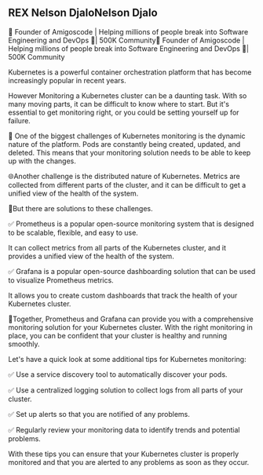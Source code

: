 

## REX Nelson DjaloNelson Djalo

🚀 Founder of Amigoscode | Helping millions of people break into Software Engineering and DevOps 🤝| 500K Community🚀 Founder of Amigoscode | Helping millions of people break into Software Engineering and DevOps 🤝| 500K Community


Kubernetes is a powerful container orchestration platform that has become increasingly popular in recent years.

However Monitoring a Kubernetes cluster can be a daunting task. With so many moving parts, it can be difficult to know where to start. But it's essential to get monitoring right, or you could be setting yourself up for failure.

🧨 One of the biggest challenges of Kubernetes monitoring is the dynamic nature of the platform. Pods are constantly being created, updated, and deleted. This means that your monitoring solution needs to be able to keep up with the changes.

🌐Another challenge is the distributed nature of Kubernetes. Metrics are collected from different parts of the cluster, and it can be difficult to get a unified view of the health of the system.

🎯But there are solutions to these challenges.

✅ Prometheus is a popular open-source monitoring system that is designed to be scalable, flexible, and easy to use.

It can collect metrics from all parts of the Kubernetes cluster, and it provides a unified view of the health of the system.

✅ Grafana is a popular open-source dashboarding solution that can be used to visualize Prometheus metrics.

 It allows you to create custom dashboards that track the health of your Kubernetes cluster.

🤝Together, Prometheus and Grafana can provide you with a comprehensive monitoring solution for your Kubernetes cluster. With the right monitoring in place, you can be confident that your cluster is healthy and running smoothly.

Let's have a quick look at some additional tips for Kubernetes monitoring:

✅ Use a service discovery tool to automatically discover your pods.

✅ Use a centralized logging solution to collect logs from all parts of your cluster.

✅ Set up alerts so that you are notified of any problems.

✅ Regularly review your monitoring data to identify trends and potential problems.

With these tips you can ensure that your Kubernetes cluster is properly monitored and that you are alerted to any problems as soon as they occur.
